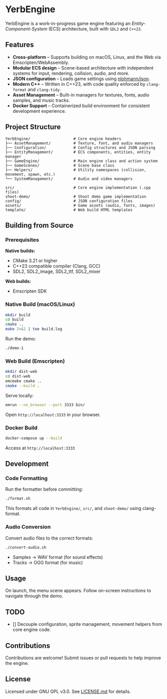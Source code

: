 # YerbEngine

YerbEngine is a work-in-progress game engine featuring an _Entity-Component-System_ (ECS) architecture, built with `SDL2` and `C++23`.

## Features

- **Cross-platform** – Supports building on macOS, Linux, and the Web via Emscripten/WebAssembly.
- **Modular ECS design** – Scene-based architecture with independent systems for input, rendering, collision, audio, and more.
- **JSON configuration** – Loads game settings using [nlohmann/json](https://github.com/nlohmann/json).
- **Modern C++** – Written in C++23, with code quality enforced by `clang-format` and `clang-tidy`.
- **Asset Management** – Built-in managers for textures, fonts, audio samples, and music tracks.
- **Docker Support** – Containerized build environment for consistent development experience.

## Project Structure

```
YerbEngine/                   # Core engine headers
├── AssetManagement/          # Texture, font, and audio managers
├── Configuration/            # Config structures and JSON parsing
├── EntityManagement/         # ECS components, entities, entity manager
├── GameEngine/               # Main engine class and action system
├── GameScenes/               # Scene base class
├── Helpers/                  # Utility namespaces (collision, movement, spawn, etc.)
└── SystemManagement/         # Audio and video managers

src/                          # Core engine implementation (.cpp files)
shoot-demo/                   # Shoot demo game implementation
config/                       # JSON configuration files
assets/                       # Game assets (audio, fonts, images)
template/                     # Web build HTML templates
```

## Building from Source

### Prerequisites

**Native builds:**
- CMake 3.21 or higher
- C++23 compatible compiler (Clang, GCC)
- SDL2, SDL2_image, SDL2_ttf, SDL2_mixer

**Web builds:**
- Emscripten SDK

### Native Build (macOS/Linux)

```bash
mkdir build
cd build
cmake ..
make 2>&1 | tee build.log
```

Run the demo:
```bash
./demo-1
```

### Web Build (Emscripten)

```bash
mkdir dist-web
cd dist-web
emcmake cmake ..
cmake --build .
```

Serve locally:
```bash
emrun --no_browser --port 3333 bin/
```

Open `http://localhost:3333` in your browser.

### Docker Build

```bash
docker-compose up --build
```

Access at `http://localhost:3333`

## Development

### Code Formatting

Run the formatter before committing:
```bash
./format.sh
```

This formats all code in `YerbEngine/`, `src/`, and `shoot-demo/` using clang-format.

### Audio Conversion

Convert audio files to the correct formats:
```bash
./convert-audio.sh
```

- Samples → WAV format (for sound effects)
- Tracks → OGG format (for music)

## Usage

On launch, the menu scene appears. Follow on-screen instructions to navigate through the demo.

## TODO

- [] Decouple configuration, sprite management, movement helpers from core engine code.

## Contributions

Contributions are welcome! Submit issues or pull requests to help improve the engine.

## License

Licensed under GNU GPL v3.0. See [LICENSE.md](LICENSE) for details.
